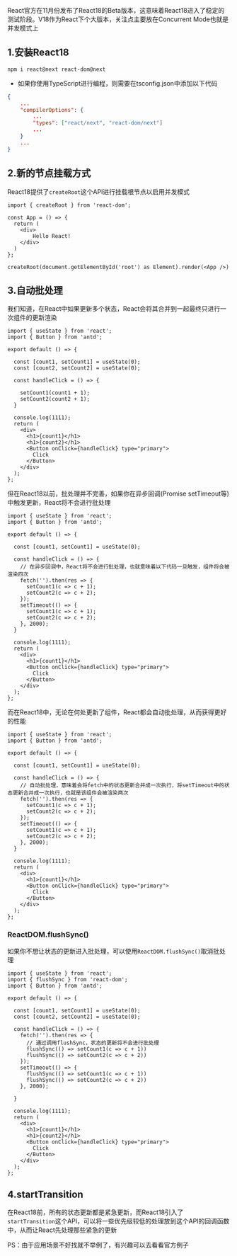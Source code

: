 React官方在11月份发布了React18的Beta版本，这意味着React18进入了稳定的测试阶段。V18作为React下个大版本，关注点主要放在Concurrent Mode也就是并发模式上

## 1.安装React18

```base
npm i react@next react-dom@next
```

- 如果你使用TypeScript进行编程，则需要在tsconfig.json中添加以下代码

```json
{
    ...
    "compilerOptions": {
        ...
        "types": ["react/next", "react-dom/next"]
        ...
    }
    ...
}
```

## 2.新的节点挂载方式

React18提供了`createRoot`这个API进行挂载根节点以启用并发模式

```tsx
import { createRoot } from 'react-dom';

const App = () => {
  return (
    <div>
    	Hello React!  
    </div>
  )
};

createRoot(document.getElementById('root') as Element).render(<App />)
```

## 3.自动批处理

我们知道，在React中如果更新多个状态，React会将其合并到一起最终只进行一次组件的更新渲染

```tsx
import { useState } from 'react';
import { Button } from 'antd';

export default () => {

  const [count1, setCount1] = useState(0);
  const [count2, setCount2] = useState(0);

  const handleClick = () => {

    setCount1(count1 + 1);
    setCount2(count2 + 1);
  }

  console.log(1111);
  return (
    <div>
      <h1>{count1}</h1>
      <h1>{count2}</h1>
      <Button onClick={handleClick} type="primary">
        Click
      </Button>
    </div>
  );
};
```

但在React18以前，批处理并不完善，如果你在异步回调(Promise setTimeout等)中触发更新，React将不会进行批处理

```tsx
import { useState } from 'react';
import { Button } from 'antd';

export default () => {

  const [count1, setCount1] = useState(0);

  const handleClick = () => {
    // 在异步回调中，React将不会进行批处理，也就意味着以下代码一旦触发，组件将会被渲染四次
    fetch('').then(res => {
      setCount1(c => c + 1);
      setCount2(c => c + 2);
    });
    setTimeout(() => {
      setCount1(c => c + 1);
      setCount2(c => c + 2);
    }, 2000);
  }

  console.log(1111);
  return (
    <div>
      <h1>{count1}</h1>
      <Button onClick={handleClick} type="primary">
        Click
      </Button>
    </div>
  );
};
```

而在React18中，无论在何处更新了组件，React都会自动批处理，从而获得更好的性能

```tsx
import { useState } from 'react';
import { Button } from 'antd';

export default () => {

  const [count1, setCount1] = useState(0);

  const handleClick = () => {
    // 自动批处理，意味着会将fetch中的状态更新合并成一次执行，将setTimeout中的状态更新合并成一次执行，也就是该组件会被渲染两次
    fetch('').then(res => {
      setCount1(c => c + 1);
      setCount2(c => c + 2);
    });
    setTimeout(() => {
      setCount1(c => c + 1);
      setCount2(c => c + 2);
    }, 2000);
  }

  console.log(1111);
  return (
    <div>
      <h1>{count1}</h1>
      <Button onClick={handleClick} type="primary">
        Click
      </Button>
    </div>
  );
};
```

### ReactDOM.flushSync()

如果你不想让状态的更新进入批处理，可以使用`ReactDOM.flushSync()`取消批处理

```tsx
import { useState } from 'react';
import { flushSync } from 'react-dom';
import { Button } from 'antd';

export default () => {

  const [count1, setCount1] = useState(0);
  const [count2, setCount2] = useState(0);

  const handleClick = () => {
    fetch('').then(res => {
      // 通过调用flushSync，状态的更新将不会进行批处理
      flushSync(() => setCount1(c => c + 1))
      flushSync(() => setCount2(c => c + 2))
    });
    setTimeout(() => {
      flushSync(() => setCount1(c => c + 1))
      flushSync(() => setCount2(c => c + 2))
    }, 2000);

  }

  console.log(1111);
  return (
    <div>
      <h1>{count1}</h1>
      <h1>{count2}</h1>
      <Button onClick={handleClick} type="primary">
        Click
      </Button>
    </div>
  );
};

```

## 4.startTransition

在React18前，所有的状态更新都是紧急更新，而React18引入了`startTransition`这个API，可以将一些优先级较低的处理放到这个API的回调函数中，从而让React先处理那些紧急的更新

PS：由于应用场景不好找就不举例了，有兴趣可以去看看官方例子